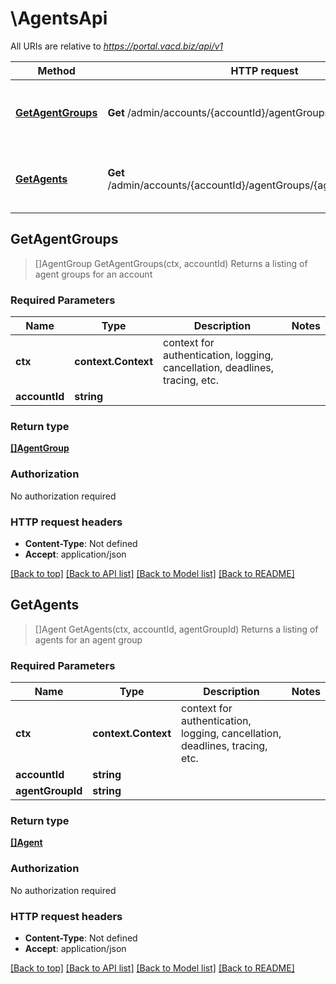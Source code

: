 # \AgentsApi

All URIs are relative to *https://portal.vacd.biz/api/v1*

Method | HTTP request | Description
------------- | ------------- | -------------
[**GetAgentGroups**](AgentsApi.md#GetAgentGroups) | **Get** /admin/accounts/{accountId}/agentGroups | Returns a listing of agent groups for an account
[**GetAgents**](AgentsApi.md#GetAgents) | **Get** /admin/accounts/{accountId}/agentGroups/{agentGroupId}/agents | Returns a listing of agents for an agent group



## GetAgentGroups

> []AgentGroup GetAgentGroups(ctx, accountId)
Returns a listing of agent groups for an account

### Required Parameters


Name | Type | Description  | Notes
------------- | ------------- | ------------- | -------------
**ctx** | **context.Context** | context for authentication, logging, cancellation, deadlines, tracing, etc.
**accountId** | **string**|  | 

### Return type

[**[]AgentGroup**](AgentGroup.md)

### Authorization

No authorization required

### HTTP request headers

- **Content-Type**: Not defined
- **Accept**: application/json

[[Back to top]](#) [[Back to API list]](../README.md#documentation-for-api-endpoints)
[[Back to Model list]](../README.md#documentation-for-models)
[[Back to README]](../README.md)


## GetAgents

> []Agent GetAgents(ctx, accountId, agentGroupId)
Returns a listing of agents for an agent group

### Required Parameters


Name | Type | Description  | Notes
------------- | ------------- | ------------- | -------------
**ctx** | **context.Context** | context for authentication, logging, cancellation, deadlines, tracing, etc.
**accountId** | **string**|  | 
**agentGroupId** | **string**|  | 

### Return type

[**[]Agent**](Agent.md)

### Authorization

No authorization required

### HTTP request headers

- **Content-Type**: Not defined
- **Accept**: application/json

[[Back to top]](#) [[Back to API list]](../README.md#documentation-for-api-endpoints)
[[Back to Model list]](../README.md#documentation-for-models)
[[Back to README]](../README.md)

